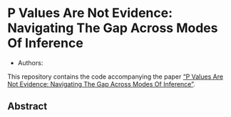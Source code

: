 <!-- TODO: insert Zenodo badge -->

# P Values Are Not Evidence: Navigating The Gap Across Modes Of Inference

-   Authors:
<!-- TODO: list authors -->

This repository contains the code accompanying the paper [“P Values Are Not Evidence: Navigating The Gap Across Modes Of Inference”]()<!-- TODO: insert link -->. 

<!-- TODO: insert project overview eg. packages used, where R and data are, etc. -->


## Abstract

<!-- TODO: insert abstract -->
